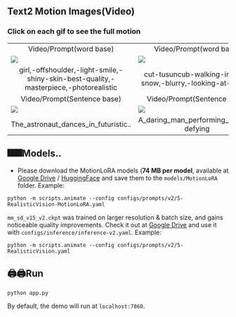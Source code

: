 ## Text2 Motion Images(Video) 

### Click on each gif to see the full motion

<table class="center">
      <tr >
      <td  style="border: none; text-align: center">Video/Prompt(word base)</td>
      <td  style="border: none; text-align: center">Video/Prompt(word base)</td>
      <td  style="border: none; text-align: center">Video/Prompt(word base)</td>
      <td  style="border: none; text-align: center">Video/Prompt(word base)</td>
      </tr>
      <tr>
      <td style="border: none"><img src="Results/0-1girl,-offshoulder,-light-smile,-shiny-skin-best-quality,-masterpiece,-photorealistic.gif"></td>
      <td style="border: none"><img src="Results/2-cut-tusuncub-walking-in-the-snow,-blurry,-looking-at-viewer,.gif"></td>
      <td style="border: none"><img src="Results/3-character-design,-cyberpunk-tusun-kitten-wearing-astronaut-suit,-sci-fic,-realistic.gif"></td>
      <td style="border: none"><img src="Results/2-best-quality,-masterpiece,-photorealistic,-1girl,-light-smile,-shirt-with-collars,.gif"></td>    
      </tr>
      <tr >
      <td  style="border: none; text-align: center">girl,-offshoulder,-light-smile,-shiny-skin-best-quality,-masterpiece,-photorealistic </td>
      <td  style="border: none; text-align: center">cut-tusuncub-walking-in-the-snow,-blurry,-looking-at-viewer</td>
      <td  style="border: none; text-align: center">character-design,-cyberpunk-tusun-kitten-wearing-astronaut-suit,-sci-fic,-realistic</td>
      <td  style="border: none; text-align: center">best-quality,-masterpiece,-photorealistic,-1girl,-light-smile,-shirt-with-collars</td>
      </tr>
      <tr >
      <td  style="border: none; text-align: center">Video/Prompt(Sentence base) </td>
      <td  style="border: none; text-align: center">Video/Prompt(Sentence base)</td>
      <td  style="border: none; text-align: center">Video/Prompt(Sentence base)</td>
      <td  style="border: none; text-align: center">Video/Prompt(Sentence base)</td>
      </tr>
       <td style="border: none"><img src="Results/ezgif.com-video-to-gif.gif"></td>
      <td style="border: none"><img src="Results/ezgif.com-video-to-gif (3).gif"></td>
      <td style="border: none"><img src="Results/ezgif.com-video-to-gif (1).gif"></td>
      <td style="border: none"><img src="Results/ezgif.com-video-to-gif (2).gif"></td>
      </tr>
       <tr >
      <td  style="border: none; text-align: center">The_astronaut_dances_in_futuristic..</td>
      <td  style="border: none; text-align: center">A_daring_man_performing_gravity-defying</td>
      <td  style="border: none; text-align: center">A_daring_man_is_scaling_a_treacherous..</td>
      <td  style="border: none; text-align: center">A_mighty_elephant_marches_steadily.</td>
      </tr>
</table>

## 🎆🎆Models..
  - Please download the MotionLoRA models (**74 MB per model**, available at [Google Drive](https://drive.google.com/drive/folders/1EqLC65eR1-W-sGD0Im7fkED6c8GkiNFI?usp=sharing) / [HuggingFace](https://huggingface.co/guoyww/animatediff) and save them to the `models/MotionLoRA` folder. Example:
  ```
  python -m scripts.animate --config configs/prompts/v2/5-RealisticVision-MotionLoRA.yaml
  ```

 `mm_sd_v15_v2.ckpt` was trained on larger resolution & batch size, and gains noticeable quality improvements. Check it out at [Google Drive](https://drive.google.com/drive/folders/1EqLC65eR1-W-sGD0Im7fkED6c8GkiNFI?usp=sharing) and use it with `configs/inference/inference-v2.yaml`. Example:
  ```
  python -m scripts.animate --config configs/prompts/v2/5-RealisticVision.yaml

  ```

## 🖨🖨Run 
```
python app.py
```
By default, the demo will run at `localhost:7860`.
<br>

  
